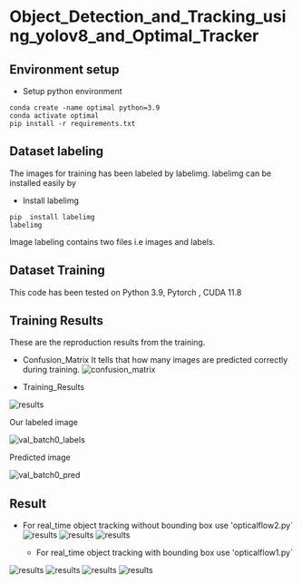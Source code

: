 # Object_Detection_and_Tracking_using_yolov8_and_Optimal_Tracker

## Environment setup

- Setup python environment
```
conda create -name optimal python=3.9
conda activate optimal
pip install -r requirements.txt
```

## Dataset labeling
The images for training has been labeled by labelimg. labelimg can be installed easily by
- Install labelimg
```
pip  install labelimg
labelimg
```
Image labeling contains two files i.e images and labels.

## Dataset Training
This code has been tested on  Python 3.9, Pytorch , CUDA 11.8

## Training Results
These are the reproduction results from the training.
- Confusion_Matrix
It tells that how many images are predicted correctly during training.
![confusion_matrix](all-images/confusion_matrix.png)

- Training_Results

![results](all-images/results.png)

Our labeled image 

![val_batch0_labels](all-images/val_batch1_labels.jpg)

Predicted image 

![val_batch0_pred](demo_images/val_batch1_pred.jpg)


## Result

- For real_time object tracking without bounding box use 'opticalflow2.py`
![results](all-images/Screenshot(10).png)
![results](all-images/Screenshot(11).png)
![results](all-images/Screenshot(13).png)

  - For real_time object tracking with bounding box use 'opticalflow1.py`

![results](all-images/Screenshot(16).png)
![results](all-images/Screenshot(17).png)
![results](all-images/Screenshot(18).png)
![results](all-images/Screenshot(19).png)

```

